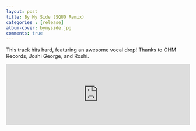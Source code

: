 ```yaml
---
layout: post
title: By My Side (SQUO Remix)
categories : [release]
album-cover: bymyside.jpg
comments: true
---
```



<p>This track hits hard, featuring an awesome vocal drop! 
Thanks to OHM Records, Joshi George, and Roshi.</p>
<iframe width="100%" height="166" scrolling="no" frameborder="no" src="https://w.soundcloud.com/player/?url=https%3A//api.soundcloud.com/tracks/125047487&amp;color=ff6600&amp;auto_play=false&amp;show_artwork=true"></iframe>


